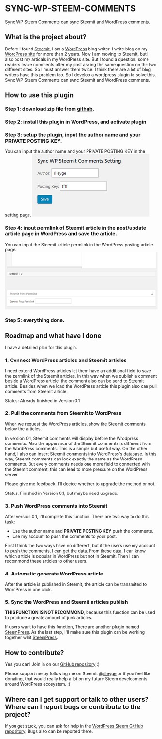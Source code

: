 # SYNC-WP-STEEM-COMMENTS

Sync WP Steem Comments can sync Steemit and WordPress comments.

## What is the project about?

Before I found [Steemit](https://steemit.com), I am a [WordPress](https://wordpress.org/) blog writer. I write blog on my [WordPress site](http:tson.com) for more than 2 years. Now I am moving to Steemit, but I also post my articals in my WordPress site. But I found a question: some readers leave comments after my post asking the same question on the two different sites. So I must answer them twice. I think there are a lot of blog writers have this problem too. So I develop a wordpress plugin to solve this. Sync WP Steem Comments can sync Steemit and WordPress comments.

## How to use this plugin

### Step 1: download zip file from [github](https://github.com/RileyGe/sync-wp-steem-comments).
### Step 2: install this plugin in WordPress, and activate plugin.
### Step 3: setup the plugin, input the author name and your PRIVATE POSTING KEY.
You can input the author name and your PRIVATE POSTING KEY in the setting page.
![The Setting Page of Sycn-WP-Steem-Comments](https://github.com/RileyGe/sync-wp-steem-comments/blob/master/screenshot/SETTING-PAGE.PNG?raw=true)
### Step 4: input permlink of Steemit article in the post/update article page in WordPress and save the article.
You can input the Steemit article permlink in the WordPress posting article page.
![The Post Article Page of Sycn-WP-Steem-Comments](https://github.com/RileyGe/sync-wp-steem-comments/blob/master/screenshot/ADD-ARTICLE-PAGE.PNG?raw=true)
### Step 5: everything done.

## Roadmap and what have I done
I have a detailed plan for this plugin.

### 1. Connect WordPress articles and Steemit articles

I need extend WordPress articles let them have an additional field to save the permlink of the Steemit articles. In this way when we publish a comment beside a WordPress article, the comment also can be send to Steemit article. Besides when we load the WordPress article this plugin also can pull comments from Steemit article.

Status: Already finished in Version 0.1

### 2. Pull the comments from Steemit to WordPress

When we request the WordPress articles, show the Steemit comments below the articles.

In version 0.1, Steemit comments will display before the Wrodpress comments. Also the apperance of the Steemit comments is different from the WordPress comments. This is a simple but useful way. On the other hand, I also can insert Steemit comments into WordPress's database. In this way, Steemit comments can look exactly the same as the WordPress comments. But every comments needs one more field to connected with the Steemit comment, this can lead to more pressure on the WordPress server.

Please give me feedback. I'll decide whether to upgrade the method or not.

Status: Finished in Version 0.1, but maybe need upgrade.

### 3. Push WordPress comments into Steemit

After version 0.1, I'll complete this function. There are two way to do this task:

* Use the author name and **PRIVATE POSTING KEY** push the comments. 
* Use my account to push the comments to your post.

First I think the two ways have no different, but if the users use my account to push the comments, I can get the data. From these data, I can know which article is popular in WordPress but not in Steemit. Then I can recommond these articles to other users.

### 4. Automatic generate WordPress article

After the article is published in Steemit, the article can be transmited to WordPress in one click.

### 5. Sync the WordPress and Steemit articles publish

**THIS FUNCTION IS NOT RECOMMOND**, because this function can be used to produce a greate amount of junk articles.

If users want to have this function, There are another plugin named [SteemPress](https://github.com/drov0/steempress). As the last step, I'll make sure this plugin can be working together whit [SteemPress](https://github.com/drov0/steempress).

## How to contribute?
Yes you can! Join in on our [GitHub repository](https://github.com/RileyGe/sync-wp-steem-comments/) :)

Please support me by following me on Steemit [@rileyge](https://steemit.com/@rileyge) or if you feel like donating, that would really help a lot on my future Steem developments around WordPress ecosystem. :)

## Where can I get support or talk to other users? Where can I report bugs or contribute to the project?

If you get stuck, you can ask for help in the [WordPress Steem GitHub repository](https://github.com/RileyGe/sync-wp-steem-comments/issues). Bugs also can be reported there.

    

